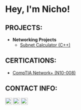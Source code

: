 <h1>Hey, I'm Nicho!

<h2>PROJECTS:</h2>

- <b>Networking Projects</b>
  - [Subnet Calculator (C++)](https://github.com/107nicho/subnetting-calculator)

<h2>CERTICATIONS:</h2>

- [CompTIA Network+ (N10-008)](LINKTOCERTIFICATION)

<h2> CONTACT INFO:</h2>

[<img align="left" alt="107nicho | LinkedIn" width="22px" src="https://cdn.jsdelivr.net/npm/simple-icons@v3/icons/linkedin.svg" />][linkedin]
[<img align="left" alt="107nicho | Instagram" width="22px" src="https://cdn.jsdelivr.net/npm/simple-icons@v3/icons/instagram.svg" />][instagram]
[<img align="left" alt="107nicho | Twitter" width="22px" src="https://cdn.jsdelivr.net/npm/simple-icons@v3/icons/twitter.svg" />][twitter]

[linkedin]: https://www.linkedin.com/in/107nicho
[instagram]: (link)
[twitter]: (link)
